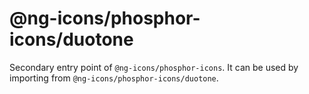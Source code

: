 # @ng-icons/phosphor-icons/duotone

Secondary entry point of `@ng-icons/phosphor-icons`. It can be used by importing from `@ng-icons/phosphor-icons/duotone`.
